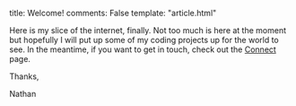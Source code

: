 title: Welcome!
comments: False
template: "article.html"

Here is my slice of the internet, finally. Not too much is here at the moment but hopefully I will put up some of my coding projects up for the world to see. In the meantime, if you want to get in touch, check out the [Connect][connect] page.



Thanks,

Nathan

[connect]: http://www.nathanrosspowell.com/connect "Connect with Nathan"
